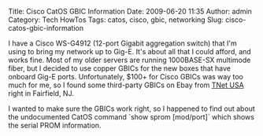 Title: Cisco CatOS GBIC Information
Date: 2009-06-20 11:35
Author: admin
Category: Tech HowTos
Tags: catos, cisco, gbic, networking
Slug: cisco-catos-gbic-information

I have a Cisco WS-G4912 (12-port Gigabit aggregation switch) that I'm
using to bring my network up to Gig-E. It's about all that I could
afford, and works fine. Most of my older servers are running 1000BASE-SX
multimode fiber, but I decided to use copper GBICs for the new boxes
that have onboard Gig-E ports. Unfortunately, $100+ for Cisco GBICs was
way too much for me, so I found some third-party GBICs on Ebay from
[TNet
USA](http://members.ebay.com/ws/eBayISAPI.dll?ViewUserPage&userid=tnetusa)
right in Fairfield, NJ.

I wanted to make sure the GBICs work right, so I happened to find out
about the undocumented CatOS command \`show sprom [mod/port]\` which
shows the serial PROM information.
